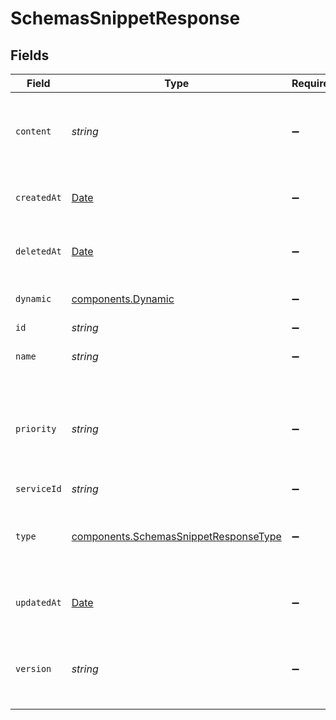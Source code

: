 # SchemasSnippetResponse


## Fields

| Field                                                                                                 | Type                                                                                                  | Required                                                                                              | Description                                                                                           | Example                                                                                               |
| ----------------------------------------------------------------------------------------------------- | ----------------------------------------------------------------------------------------------------- | ----------------------------------------------------------------------------------------------------- | ----------------------------------------------------------------------------------------------------- | ----------------------------------------------------------------------------------------------------- |
| `content`                                                                                             | *string*                                                                                              | :heavy_minus_sign:                                                                                    | The VCL code that specifies exactly what the snippet does.                                            |                                                                                                       |
| `createdAt`                                                                                           | [Date](https://developer.mozilla.org/en-US/docs/Web/JavaScript/Reference/Global_Objects/Date)         | :heavy_minus_sign:                                                                                    | Date and time in ISO 8601 format.                                                                     | 2020-04-09T18:14:30Z                                                                                  |
| `deletedAt`                                                                                           | [Date](https://developer.mozilla.org/en-US/docs/Web/JavaScript/Reference/Global_Objects/Date)         | :heavy_minus_sign:                                                                                    | Date and time in ISO 8601 format.                                                                     | 2020-04-09T18:14:30Z                                                                                  |
| `dynamic`                                                                                             | [components.Dynamic](../../../sdk/models/components/dynamic.md)                                       | :heavy_minus_sign:                                                                                    | Sets the snippet version.                                                                             |                                                                                                       |
| `id`                                                                                                  | *string*                                                                                              | :heavy_minus_sign:                                                                                    | N/A                                                                                                   | 62Yd1WfiCBPENLloXfXmlO                                                                                |
| `name`                                                                                                | *string*                                                                                              | :heavy_minus_sign:                                                                                    | The name for the snippet.                                                                             | test-snippet                                                                                          |
| `priority`                                                                                            | *string*                                                                                              | :heavy_minus_sign:                                                                                    | Priority determines execution order. Lower numbers execute first.                                     | 10                                                                                                    |
| `serviceId`                                                                                           | *string*                                                                                              | :heavy_minus_sign:                                                                                    | N/A                                                                                                   | SU1Z0isxPaozGVKXdv0eY                                                                                 |
| `type`                                                                                                | [components.SchemasSnippetResponseType](../../../sdk/models/components/schemassnippetresponsetype.md) | :heavy_minus_sign:                                                                                    | The location in generated VCL where the snippet should be placed.                                     |                                                                                                       |
| `updatedAt`                                                                                           | [Date](https://developer.mozilla.org/en-US/docs/Web/JavaScript/Reference/Global_Objects/Date)         | :heavy_minus_sign:                                                                                    | Date and time in ISO 8601 format.                                                                     | 2020-04-09T18:14:30Z                                                                                  |
| `version`                                                                                             | *string*                                                                                              | :heavy_minus_sign:                                                                                    | String representing the number identifying a version of the service.                                  |                                                                                                       |